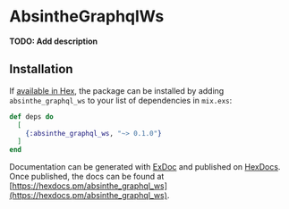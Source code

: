 # AbsintheGraphqlWs

**TODO: Add description**

## Installation

If [available in Hex](https://hex.pm/docs/publish), the package can be installed
by adding `absinthe_graphql_ws` to your list of dependencies in `mix.exs`:

```elixir
def deps do
  [
    {:absinthe_graphql_ws, "~> 0.1.0"}
  ]
end
```

Documentation can be generated with [ExDoc](https://github.com/elixir-lang/ex_doc)
and published on [HexDocs](https://hexdocs.pm). Once published, the docs can
be found at [https://hexdocs.pm/absinthe_graphql_ws](https://hexdocs.pm/absinthe_graphql_ws).

